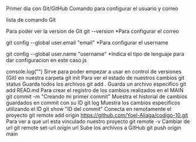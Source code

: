 Primer dia con Git/GitHub
Comando para configurar el usuario y correo

lista de comando Git

Para poder ver la version de Git
git --version
*Para configurar el correo

git config --global user.email "email"
*Para configurar el username

git config --global user.name "username"
*Indica el tipo de lenguaje para dar configuracion en este caso js

console.log("")
Sirve para poder empezar a usar en control de versiones (Git) en nuestra carpeta
git init
Para ver el estado de nuestros cambios
git status
Guarda todos los archivos
git add .
Guarda un archivo especifico
git add READ.md
Para crear el registro de los cambios realizados en el MAIN
git commit -m "Creando mi primer commit"
Muestra el historial de cambios guardados en commit con su ID
git log
Muestra los cambios especificos utilizando el ID
git show "ID del commit"
Conecta en remotamente el proyecto
git remote add origin https://github.com/Yoel-Aliaga/codigo-10.git
Para ver a que url esta vinculado nuestro proyecto
git remote -v
Cambiar de url
git remote set-url origin  url
Sube los archivos a GitHub
git push origin main


